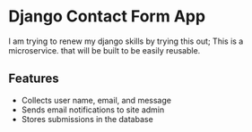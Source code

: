 # Django Contact Form App

I am trying to renew my django skills by trying this out;
This is a microservice. that will be built to be easily reusable.

## Features

- Collects user name, email, and message
- Sends email notifications to site admin
- Stores submissions in the database
